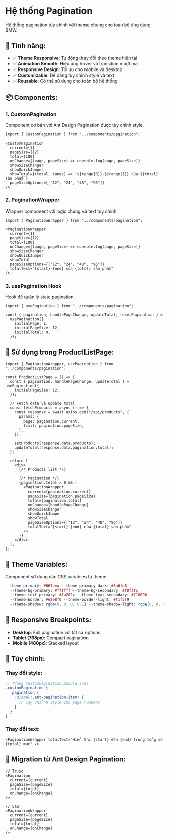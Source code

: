 # Hệ thống Pagination

Hệ thống pagination tùy chỉnh với theme chung cho toàn bộ ứng dụng BMW.

## 🎨 **Tính năng:**

- ✅ **Theme Responsive**: Tự động thay đổi theo theme hiện tại
- ✅ **Animation Smooth**: Hiệu ứng hover và transition mượt mà
- ✅ **Responsive Design**: Tối ưu cho mobile và desktop
- ✅ **Customizable**: Dễ dàng tùy chỉnh style và text
- ✅ **Reusable**: Có thể sử dụng cho toàn bộ hệ thống

## 📦 **Components:**

### 1. **CustomPagination**

Component cơ bản với Ant Design Pagination được tùy chỉnh style.

```tsx
import { CustomPagination } from "../components/pagination";

<CustomPagination
  current={1}
  pageSize={12}
  total={100}
  onChange={(page, pageSize) => console.log(page, pageSize)}
  showSizeChanger
  showQuickJumper
  showTotal={(total, range) => `${range[0]}-${range[1]} của ${total} sản phẩm`}
  pageSizeOptions={["12", "24", "48", "96"]}
/>;
```

### 2. **PaginationWrapper**

Wrapper component với logic chung và text tùy chỉnh.

```tsx
import { PaginationWrapper } from "../components/pagination";

<PaginationWrapper
  current={1}
  pageSize={12}
  total={100}
  onChange={(page, pageSize) => console.log(page, pageSize)}
  showSizeChanger
  showQuickJumper
  showTotal
  pageSizeOptions={["12", "24", "48", "96"]}
  totalText="{start}-{end} của {total} sản phẩm"
/>;
```

### 3. **usePagination Hook**

Hook để quản lý state pagination.

```tsx
import { usePagination } from "../components/pagination";

const { pagination, handlePageChange, updateTotal, resetPagination } =
  usePagination({
    initialPage: 1,
    initialPageSize: 12,
    initialTotal: 0,
  });
```

## 🎯 **Sử dụng trong ProductListPage:**

```tsx
import { PaginationWrapper, usePagination } from "../components/pagination";

const ProductListPage = () => {
  const { pagination, handlePageChange, updateTotal } = usePagination({
    initialPageSize: 12,
  });

  // Fetch data và update total
  const fetchProducts = async () => {
    const response = await axios.get("/api/products", {
      params: {
        page: pagination.current,
        limit: pagination.pageSize,
      },
    });

    setProducts(response.data.products);
    updateTotal(response.data.pagination.total);
  };

  return (
    <div>
      {/* Products list */}

      {/* Pagination */}
      {pagination.total > 0 && (
        <PaginationWrapper
          current={pagination.current}
          pageSize={pagination.pageSize}
          total={pagination.total}
          onChange={handlePageChange}
          showSizeChanger
          showQuickJumper
          showTotal
          pageSizeOptions={["12", "24", "48", "96"]}
          totalText="{start}-{end} của {total} sản phẩm"
        />
      )}
    </div>
  );
};
```

## 🎨 **Theme Variables:**

Component sử dụng các CSS variables từ theme:

```scss
--theme-primary: #667eea --theme-primary-dark: #5a6fd8
  --theme-bg-primary: #ffffff --theme-bg-secondary: #f8fafc
  --theme-text-primary: #1a202c --theme-text-secondary: #718096
  --theme-border: #e2e8f0 --theme-border-light: #f1f5f9
  --theme-shadow: rgba(0, 0, 0, 0.1) --theme-shadow-light: rgba(0, 0, 0, 0.05);
```

## 📱 **Responsive Breakpoints:**

- **Desktop**: Full pagination với tất cả options
- **Tablet (768px)**: Compact pagination
- **Mobile (480px)**: Stacked layout

## 🔧 **Tùy chỉnh:**

### Thay đổi style:

```scss
// Trong CustomPagination.module.scss
.customPagination {
  .pagination {
    :global(.ant-pagination-item) {
      // Tùy chỉnh style cho page numbers
    }
  }
}
```

### Thay đổi text:

```tsx
<PaginationWrapper totalText="Hiển thị {start} đến {end} trong tổng số {total} mục" />
```

## 🚀 **Migration từ Ant Design Pagination:**

```tsx
// Trước
<Pagination
  current={current}
  pageSize={pageSize}
  total={total}
  onChange={onChange}
/>

// Sau
<PaginationWrapper
  current={current}
  pageSize={pageSize}
  total={total}
  onChange={onChange}
/>
```
